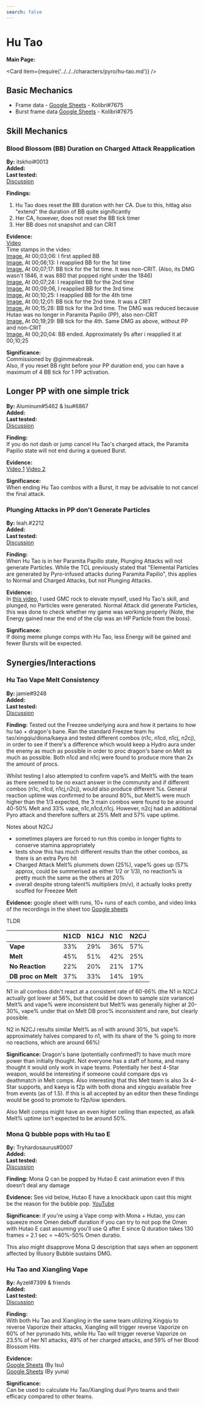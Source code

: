 ```yaml
---
search: false
---
```


# Hu Tao

**Main Page:**

<Card item={require('../../../characters/pyro/hu-tao.md')} />

## Basic Mechanics

* Frame data - [Google Sheets](https://docs.google.com/spreadsheets/d/1KR_FMtupIbLEhWRGww2N2UKEJG3hy5mWJIez8S6EZ2w/edit?usp=sharing) - Kolibri\#7675
* Burst frame data [Google Sheets](https://docs.google.com/spreadsheets/d/1zCwdd6_KYFqMD4OQ_llGLdDshoZTu_1pmAMysxGDQvs/edit?usp=sharing) - Kolibri\#7675

## Skill Mechanics

### Blood Blossom \(BB\) Duration on Charged Attack Reapplication

**By:** itskhoi\#0013  
**Added:** <Version date="2021-05-29" />  
**Last tested:** <VersionHl date="2021-05-29" />  
[Discussion](https://tickets.deeznuts.moe/ticket-archive/attachments_839858127825403904_848324677281251348_transcript-hutao-blood-blossom-duration-on-charge-ATK-reapplication.html)

**Findings:**

1. Hu Tao does reset the BB duration with her CA. Due to this, hitlag also "extend" the duration of BB quite significantly
2. Her CA, however, does not reset the BB tick timer
3. Her BB does not snapshot and can CRIT

**Evidence:**  
[Video](https://youtu.be/yrNv3Ovxes4)  
Time stamps in the video:  
[Image.](https://i.imgur.com/c7DzOY8.jpg) At 00;03;06: I first applied BB  
[Image.](https://i.imgur.com/A02CDlE.jpg) At 00;06;13: I reapplied BB for the 1st time  
[Image.](https://i.imgur.com/4oywcDb.jpg) At 00;07;17: BB tick for the 1st time. It was non-CRIT. \(Also, its DMG wasn't 1846, it was 880 that popped right under the 1846\)  
[Image.](https://i.imgur.com/R4udWmE.jpg) At 00;07;24: I reapplied BB for the 2nd time  
[Image.](https://i.imgur.com/KBWABMa.jpg) At 00;09;06, I reapplied BB for the 3rd time  
[Image.](https://i.imgur.com/YEWeDRO.jpg) At 00;10;25: I reapplied BB for the 4th time  
[Image.](https://i.imgur.com/olENR8F.jpg) At 00;12;01: BB tick for the 2nd time. It was a CRIT  
[Image.](https://i.imgur.com/UNW3by4.jpg) At 00;15;28: BB tick for the 3rd time. The DMG was reduced because Hutao was no longer in Paramita Papilio \(PP\), also non-CRIT  
[Image.](https://i.imgur.com/njU9MXZ.jpg) At 00;19;29: BB tick for the 4th. Same DMG as above, without PP and non-CRIT  
[Image.](https://i.imgur.com/1k15rzd.jpg) At 00;20;04: BB ended. Approximately 9s after i reapplied it at 00;10;25

**Significance:**  
Commissioned by @gimmeabreak.  
Also, if you reset BB right before your PP duration end, you can have a maximum of 4 BB tick for 1 PP activation.

## Longer PP with one simple trick

**By:** Aluminum\#5462 & Isu\#6867  
**Added:** <Version date="2021-08-01" />  
**Last tested:** <VersionHl date="2021-08-01" />  
[Discussion](https://tickets.deeznuts.moe/ticket-archive/attachments_870511694156267581_871411510004559902_transcript-longer-pp-with-one-simple-trick.html)

**Finding:**  
If you do not dash or jump cancel Hu Tao's charged attack, the Paramita Papilio state will not end during a queued Burst.

**Evidence:**  
[Video 1](https://youtu.be/q-B5W7Tw4VA) [Video 2](https://www.youtube.com/watch?v=AQdeKmZ2vuY)

**Significance:**  
When ending Hu Tao combos with a Burst, it may be advisable to not cancel the final attack.

### Plunging Attacks in PP don't Generate Particles

**By:** Ieah.\#2212  
**Added:** <Version date="2022-02-24" />  
**Last tested:** <VersionHl date="2022-02-24" />  
[Discussion](https://tickets.deeznuts.moe/ticket-archive/attachments_945097851195777054_967849977265139732_transcript-plunge-attacks-in-pp-dont-generate-Particles.html)

**Finding:**  
When Hu Tao is in her Paramita Papillo state, Plunging Attacks will not generate Particles. While the TCL previously stated that "Elemental Particles are generated by Pyro-infused attacks during Paramita Papilio", this applies to Normal and Charged Attacks, but not Plunging Attacks.

**Evidence:**  
In [this video](https://imgur.com/a/yCu3mub), I used GMC rock to elevate myself, used Hu Tao's skill, and plunged, no Particles were generated. Normal Attack did generate Particles, this was done to check whether my game was working properly \(Note, the Energy gained near the end of the clip was an HP Particle from the boss\).

**Significance:**  
If doing meme plunge comps with Hu Tao, less Energy will be gained and fewer Bursts will be expected.

## Synergies/Interactions

### Hu Tao Vape Melt Consistency

**By:** jamie\#9248  
**Added:** <Version date="2021-05-25" />  
**Last tested:** <VersionHl date="2021-05-25" />  
[Discussion](https://tickets.deeznuts.moe/ticket-archive/attachments_835296118795534388_846695458117124096_transcript-hu-tao-vape-Melt-consistency.html)

**Finding:** Tested out the Freezee underlying aura and how it pertains to how hu tao + dragon's bane. Ran the standard Freezee team hu tao/xingqiu/diona/kaeya and tested different combos \(n1c, n1cd, n1cj, n2cj\), in order to see if there's a difference which would keep a Hydro aura under the enemy as much as possible in order to proc dragon's bane on Melt as much as possible. Both n1cd and n1cj were found to produce more than 2x the amount of procs.

Whilst testing I also attempted to confirm vape% and Melt% with the team as there seemed to be no exact answer in the community and if different combos \(n1c, n1cd, n1cj,n2cj\), would also produce different %s. General reaction uptime was confirmed to be around 80%, but Melt% were much higher than the 1/3 expected, the 3 main combos were found to be around 40-50% Melt and 33% vape, n1c,n1cd,n1cj. However, n2cj had an additional Pyro attack and therefore suffers at 25% Melt and 57% vape uptime.

Notes about N2CJ

* sometimes players are forced to run this combo in longer fights to conserve stamina appropriately
* tests show this has much different results than the other combos, as there is an extra Pyro hit
* Charged Attack Melt% plummets down \(25%\), vape% goes up \(57% approx, could be summerised as either 1/2 or 1/3\), no reaction% is pretty much the same as the others at 20%
* overall despite strong talent% multipliers \(m/v\), it actually looks pretty scuffed for Freezee Melt

**Evidence:** google sheet with runs, 10+ runs of each combo, and video links of the recordings in the sheet too [Google sheets](https://docs.google.com/spreadsheets/d/1W3hYC1tQTwslTZ4YA-1EIHkanCjAve4FqaE1Zuprf-w/edit?usp=sharing)

TLDR

|                     | N1CD | N1CJ | N1C | N2CJ |
| :------------------ | :--- | :--- | :-- | :--- |
| **Vape**            | 33%  | 29%  | 36% | 57%  |
| **Melt**            | 45%  | 51%  | 42% | 25%  |
| **No Reaction**     | 22%  | 20%  | 21% | 17%  |
| **DB proc on Melt** | 37%  | 33%  | 14% | 19%  |

N1 in all combos didn't react at a consistent rate of 60-66% \(the N1 in N2CJ actually got lower at 56%, but that could be down to sample size variance\) Melt% and vape% were inconsistent but Melt% was generally higher at 20-30%, vape% under that on Melt DB proc% inconsistent and rare, but clearly possible.

N2 in N2CJ results similar Melt% as n1 with around 30%, but vape% approximately halves compared to n1, with its share of the % going to more no reactions, which are around 66%\)

**Significance:** Dragon's bane \(potentially confirmed?\) to have much more power than initially thought. Not everyone has a staff of homa, and many thought it would only work in vape teams. Potentially her best 4-Star weapon, would be interesting if someone could compare dps vs deathmatch in Melt comps. Also interesting that this Melt team is also 3x 4-Star supports, and kaeya is f2p with both diona and xingqiu available free from events \(as of 1.5\). If this is all accepted by an editor then these findings would be good to promote to f2p/low spenders.

Also Melt comps might have an even higher ceiling than expected, as afaik Melt% uptime isn't expected to be around 50%.

### Mona Q bubble pops with Hu tao E

**By:** Tryhardosaurus\#0007  
**Added:** <Version date="2021-05-25" />  
**Last tested:** <VersionHl date="2021-05-25" />  
[Discussion](https://tickets.deeznuts.moe/ticket-archive/attachments_841629546008018955_846705904598777886_transcript-mona-q-bubble-pops-with-hutao-e-cast.html)

**Finding:** Mona Q can be popped by Hutao E cast animation even if this doesn’t deal any damage

**Evidence:** See vid below, Hutao E have a knockback upon cast this might be the reason for the bubble pop. [YouTube](https://youtu.be/tbSi0AzP0ew)

**Significance:** if you're using a Vape comp with Mona + Hutao, you can squeeze more Omen debuff duration if you can try to not pop the Omen with Hutao E cast assuming you'll use Q after E since Q duration takes 130 frames = 2.1 sec = ~40%-50% Omen duratio.

This also might disapprove Mona Q description that says when an opponent affected by Illusory Bubble sustains DMG.

### Hu Tao and Xiangling Vape

**By:** Ayzel#7399 & friends  
**Added:** <Version date="2021-06-26" />  
**Last tested:** <VersionHl date="2021-06-26" />  
[Discussion](https://tickets.deeznuts.moe/ticket-archive/attachments_845723930978418758_858187557295620126_transcript-hu-tao-xiangling-vape.html)

**Finding:**  
With both Hu Tao and Xiangling in the same team utilizing Xingqiu to reverse Vaporize their attacks, Xiangling will trigger reverse Vaporize on 60% of her pyronado hits, while Hu Tao will trigger reverse Vaporize on 23.5% of her N1 attacks, 49% of her charged attacks, and 59% of her Blood Blossom Hits.

**Evidence:**  
[Google Sheets](https://docs.google.com/spreadsheets/d/1VFR322mzCJSZssFdwu_2QxtgRT0ImcAFcOavEy7aIr4/edit?usp=sharing) (By Isu)  
[Google Sheets](https://docs.google.com/spreadsheets/d/1XvIuPWXsp5f_mJa8lbteBCq6-d-btYxkLBxGMS7YYTE/edit?usp=sharing) (By yuna)

**Significance:**  
Can be used to calculate Hu Tao/Xiangling dual Pyro teams and their efficacy compared to other teams.
